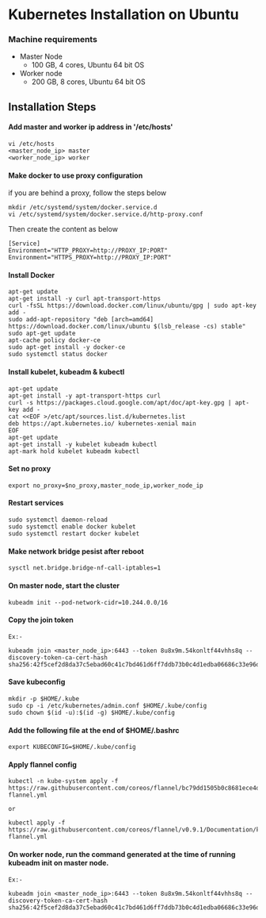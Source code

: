 # Kubernetes Installation on Ubuntu

### Machine requirements
* Master Node
    * 100 GB, 4 cores, Ubuntu 64 bit OS
* Worker node
    * 200 GB, 8 cores, Ubuntu 64 bit OS

## Installation Steps
#### Add master and worker ip address in '/etc/hosts'
```
vi /etc/hosts
<master_node_ip> master
<worker_node_ip> worker
```

#### Make docker to use proxy configuration
if you are behind a proxy, follow the steps below
```
mkdir /etc/systemd/system/docker.service.d
vi /etc/systemd/system/docker.service.d/http-proxy.conf
```
Then create the content as below
```
[Service]
Environment="HTTP_PROXY=http://PROXY_IP:PORT"
Environment="HTTPS_PROXY=http://PROXY_IP:PORT"
```

#### Install Docker

```
apt-get update
apt-get install -y curl apt-transport-https
curl -fsSL https://download.docker.com/linux/ubuntu/gpg | sudo apt-key add -
sudo add-apt-repository "deb [arch=amd64] https://download.docker.com/linux/ubuntu $(lsb_release -cs) stable"
sudo apt-get update
apt-cache policy docker-ce
sudo apt-get install -y docker-ce
sudo systemctl status docker
```

#### Install kubelet, kubeadm & kubectl

```
apt-get update
apt-get install -y apt-transport-https curl
curl -s https://packages.cloud.google.com/apt/doc/apt-key.gpg | apt-key add -
cat <<EOF >/etc/apt/sources.list.d/kubernetes.list
deb https://apt.kubernetes.io/ kubernetes-xenial main
EOF
apt-get update
apt-get install -y kubelet kubeadm kubectl
apt-mark hold kubelet kubeadm kubectl
```

#### Set no proxy

```
export no_proxy=$no_proxy,master_node_ip,worker_node_ip
```

#### Restart services

```
sudo systemctl daemon-reload
sudo systemctl enable docker kubelet
sudo systemctl restart docker kubelet
```

#### Make network bridge pesist after reboot
```
sysctl net.bridge.bridge-nf-call-iptables=1
```

#### On master node, start the cluster

```
kubeadm init --pod-network-cidr=10.244.0.0/16
```

#### Copy the join token
```
Ex:- 

kubeadm join <master_node_ip>:6443 --token 8u8x9m.54konltf44vhhs8q --discovery-token-ca-cert-hash sha256:42f5cef2d8da37c5ebad60c41c7bd461d6ff7ddb73b0c4d1edba06686c33e96d
```
#### Save kubeconfig
```
mkdir -p $HOME/.kube
sudo cp -i /etc/kubernetes/admin.conf $HOME/.kube/config
sudo chown $(id -u):$(id -g) $HOME/.kube/config
```

#### Add the following file at the end of $HOME/.bashrc
```
export KUBECONFIG=$HOME/.kube/config
```

#### Apply flannel config

```
kubectl -n kube-system apply -f https://raw.githubusercontent.com/coreos/flannel/bc79dd1505b0c8681ece4de4c0d86c5cd2643275/Documentation/kube-flannel.yml

or 

kubectl apply -f https://raw.githubusercontent.com/coreos/flannel/v0.9.1/Documentation/kube-flannel.yml
```

#### On worker node, run the command generated at the time of running kubeadm init on master node.
```
Ex:- 

kubeadm join <master_node_ip>:6443 --token 8u8x9m.54konltf44vhhs8q --discovery-token-ca-cert-hash sha256:42f5cef2d8da37c5ebad60c41c7bd461d6ff7ddb73b0c4d1edba06686c33e96d
```


